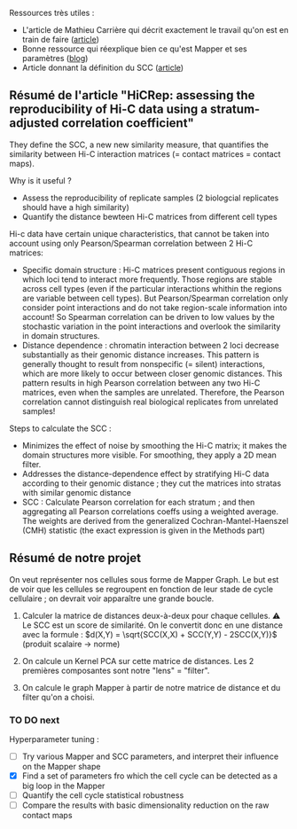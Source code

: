 Ressources très utiles :

- L'article de Mathieu Carrière qui décrit exactement le travail qu'on est en train de faire ([article](https://www.biorxiv.org/content/10.1101/486936v1.full))
- Bonne ressource qui réexplique bien ce qu'est Mapper et ses paramètres ([blog](https://medium.datadriveninvestor.com/the-mapper-algorithm-d0842f926658))
- Article donnant la définition du SCC ([article](https://pubmed.ncbi.nlm.nih.gov/28855260/))

## Résumé de l'article "HiCRep: assessing the reproducibility of Hi-C data using a stratum-adjusted correlation coefficient"

They define the SCC, a new new similarity measure, that quantifies the similarity between Hi-C interaction matrices (= contact matrices = contact maps).

Why is it useful ? 
- Assess the reproducibility of replicate samples (2 biologcial replicates should have a high similarity)
- Quantify the distance bewteen Hi-C matrices from different cell types

Hi-c data have certain unique characteristics, that cannot be taken into account using only Pearson/Spearman correlation between 2 Hi-C matrices:
- Specific domain structure : Hi-C matrices present contiguous regions in which loci tend to interact more frequently. Those regions are stable across cell types (even if the particular interactions whithin the regions are variable between cell types). But Pearson/Spearman correlation only consider point interactions and do not take region-scale information into account! So Spearman correlation can be driven to low values by the stochastic variation in the point interactions and overlook the similarity in domain structures.
- Distance dependence : chromatin interaction between 2 loci decrease substantially as their genomic distance increases. This pattern is generally thought to result from nonspecific (= silent) interactions, which are more likely to occur between closer genomic distances. This pattern results in high Pearson correlation between any two Hi-C matrices, even when the samples are unrelated. Therefore, the Pearson correlation cannot distinguish real biological replicates from unrelated samples!


Steps to calculate the SCC : 
- Minimizes the effect of noise by smoothing the Hi-C matrix; it makes the domain structures more visible. For smoothing, they apply a 2D mean filter.
- Addresses the distance-dependence effect by stratifying Hi-C data according to their genomic distance ; they cut the matrices into stratas with similar genomic distance
- SCC : Calculate Pearson correlation for each stratum ; and then aggregating all Pearson correlations coeffs using a weighted average. The weights are derived from the generalized Cochran-Mantel-Haenszel (CMH) statistic (the exact expression is given in the Methods part)

## Résumé de notre projet

On veut représenter nos cellules sous forme de Mapper Graph. Le but est de voir que les cellules se regroupent en fonction de leur stade de cycle cellulaire ; on devrait voir apparaître une grande boucle.  

1. Calculer la matrice de distances deux-à-deux pour chaque cellules. ⚠️ Le SCC est un score de similarité. On le convertit donc en une distance avec la formule : $d(X,Y) = \sqrt{SCC(X,X) + SCC(Y,Y) - 2SCC(X,Y)}$ (produit scalaire -> norme)

2. On calcule un Kernel PCA sur cette matrice de distances. Les 2 premières composantes sont notre "lens" = "filter".

3. On calcule le graph Mapper à partir de notre matrice de distance et du filter qu'on a choisi.

### TO DO next 

Hyperparameter tuning : 
- [ ] Try various Mapper and SCC parameters, and interpret their influence on the Mapper shape
- [X] Find a set of parameters fro which the cell cycle can be detected as a big loop in the Mapper 
- [ ] Quantify the cell cycle statistical robustness
- [ ] Compare the results with basic dimensionality reduction on the raw contact maps